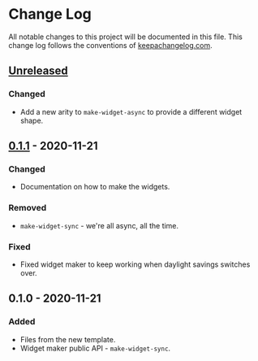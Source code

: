 # Change Log
All notable changes to this project will be documented in this file. This change log follows the conventions of [keepachangelog.com](http://keepachangelog.com/).

## [Unreleased]
### Changed
- Add a new arity to `make-widget-async` to provide a different widget shape.

## [0.1.1] - 2020-11-21
### Changed
- Documentation on how to make the widgets.

### Removed
- `make-widget-sync` - we're all async, all the time.

### Fixed
- Fixed widget maker to keep working when daylight savings switches over.

## 0.1.0 - 2020-11-21
### Added
- Files from the new template.
- Widget maker public API - `make-widget-sync`.

[Unreleased]: https://github.com/your-name/clj-play/compare/0.1.1...HEAD
[0.1.1]: https://github.com/your-name/clj-play/compare/0.1.0...0.1.1
